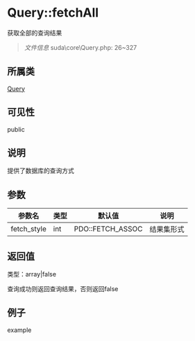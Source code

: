 # Query::fetchAll

获取全部的查询结果

> *文件信息* suda\core\Query.php: 26~327

## 所属类 

[Query](../Query.md)

## 可见性

 public 

## 说明

提供了数据库的查询方式



## 参数


| 参数名 | 类型 | 默认值 | 说明 |
|--------|-----|-------|-------|
| fetch_style |  int | PDO::FETCH_ASSOC |  结果集形式 |



## 返回值

类型：array|false

 查询成功则返回查询结果，否则返回false



## 例子

example